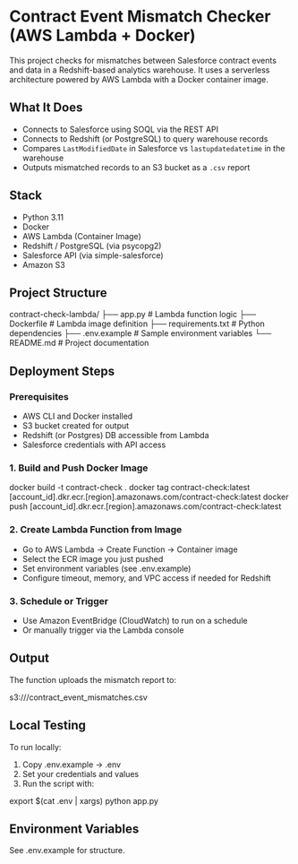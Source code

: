 # Contract Event Mismatch Checker (AWS Lambda + Docker)

This project checks for mismatches between Salesforce contract events and data in a Redshift-based analytics warehouse. It uses a serverless architecture powered by AWS Lambda with a Docker container image.

## What It Does

- Connects to Salesforce using SOQL via the REST API  
- Connects to Redshift (or PostgreSQL) to query warehouse records  
- Compares `LastModifiedDate` in Salesforce vs `lastupdatedatetime` in the warehouse  
- Outputs mismatched records to an S3 bucket as a `.csv` report  

## Stack

- Python 3.11 
- Docker  
- AWS Lambda (Container Image)  
- Redshift / PostgreSQL (via psycopg2)  
- Salesforce API (via simple-salesforce)  
- Amazon S3  

## Project Structure

contract-check-lambda/
├── app.py               # Lambda function logic
├── Dockerfile           # Lambda image definition
├── requirements.txt     # Python dependencies
├── .env.example         # Sample environment variables
└── README.md            # Project documentation

## Deployment Steps

### Prerequisites

- AWS CLI and Docker installed  
- S3 bucket created for output  
- Redshift (or Postgres) DB accessible from Lambda  
- Salesforce credentials with API access  

### 1. Build and Push Docker Image

docker build -t contract-check .
docker tag contract-check:latest [account_id].dkr.ecr.[region].amazonaws.com/contract-check:latest
docker push [account_id].dkr.ecr.[region].amazonaws.com/contract-check:latest

### 2. Create Lambda Function from Image

- Go to AWS Lambda → Create Function → Container image  
- Select the ECR image you just pushed  
- Set environment variables (see .env.example)  
- Configure timeout, memory, and VPC access if needed for Redshift

### 3. Schedule or Trigger

- Use Amazon EventBridge (CloudWatch) to run on a schedule  
- Or manually trigger via the Lambda console  

## Output

The function uploads the mismatch report to:

s3://<your-bucket-name>/contract_event_mismatches.csv

## Local Testing

To run locally:

1. Copy .env.example → .env  
2. Set your credentials and values  
3. Run the script with:

export $(cat .env | xargs)
python app.py

## Environment Variables

See .env.example for structure.
